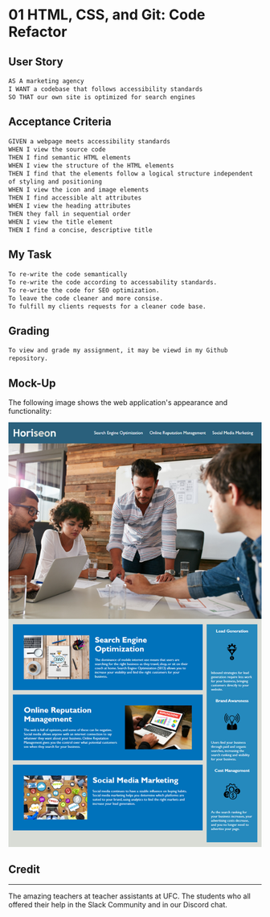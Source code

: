 # 01 HTML, CSS, and Git: Code Refactor




## User Story

```
AS A marketing agency
I WANT a codebase that follows accessibility standards
SO THAT our own site is optimized for search engines
```

## Acceptance Criteria

```
GIVEN a webpage meets accessibility standards
WHEN I view the source code
THEN I find semantic HTML elements
WHEN I view the structure of the HTML elements
THEN I find that the elements follow a logical structure independent of styling and positioning
WHEN I view the icon and image elements
THEN I find accessible alt attributes
WHEN I view the heading attributes
THEN they fall in sequential order
WHEN I view the title element
THEN I find a concise, descriptive title
```

## My Task

```
To re-write the code semantically 
To re-write the code according to accessability standards.
To re-write the code for SEO optimization. 
To leave the code cleaner and more consise.
To fulfill my clients requests for a cleaner code base.
```

## Grading

```
To view and grade my assignment, it may be viewd in my Github repository.
```

## Mock-Up

The following image shows the web application's appearance and functionality:

![The Horiseon webpage includes a navigation bar, a header image, and cards with text and images at the bottom of the page.](./Assets/01-html-css-git-homework-demo.png)

## Credit
-------------------------------------------------
The amazing teachers at teacher assistants at UFC.
The students who all offered their help in the Slack Community and in our Discord chat. 
